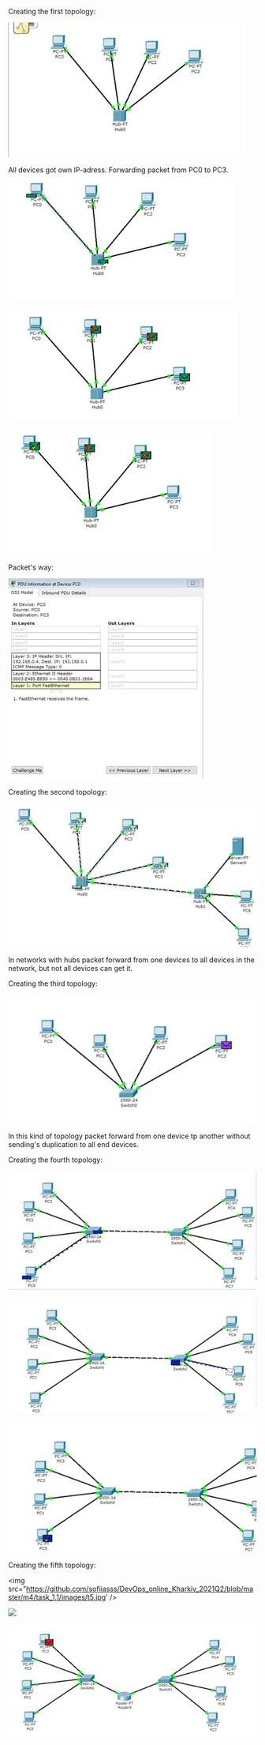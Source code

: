 Creating the first topology:

<img
src="https://github.com/sofiiasss/DevOps_online_Kharkiv_2021Q2/blob/master/m4/task_1.1/images/t1.jpg" />

All devices got own IP-adress. Forwarding packet from PC0 to PC3.
<img
src="https://github.com/sofiiasss/DevOps_online_Kharkiv_2021Q2/blob/master/m4/task_1.1/images/t1_1.jpg" />

<img
src="https://github.com/sofiiasss/DevOps_online_Kharkiv_2021Q2/blob/master/m4/task_1.1/images/t1_2.jpg" />

<img
src="https://github.com/sofiiasss/DevOps_online_Kharkiv_2021Q2/blob/master/m4/task_1.1/images/t1_3.jpg" />

Packet's way:

<img
src="https://github.com/sofiiasss/DevOps_online_Kharkiv_2021Q2/blob/master/m4/task_1.1/images/t1_.jpg" />

Creating the second topology:

<img
src="https://github.com/sofiiasss/DevOps_online_Kharkiv_2021Q2/blob/master/m4/task_1.1/images/t2.jpg" />

In networks with hubs packet forward from one devices to all devices in the network, but not all devices can get it.

Creating the third topology:

<img
src="https://github.com/sofiiasss/DevOps_online_Kharkiv_2021Q2/blob/master/m4/task_1.1/images/t3.jpg" />

In this kind of topology packet forward from one device tp another without sending's duplication to all end devices.

Creating the fourth topology:

<img
src="https://github.com/sofiiasss/DevOps_online_Kharkiv_2021Q2/blob/master/m4/task_1.1/images/t4.jpg" />

<img
src="https://github.com/sofiiasss/DevOps_online_Kharkiv_2021Q2/blob/master/m4/task_1.1/images/t4_1.jpg" />

<img
src="https://github.com/sofiiasss/DevOps_online_Kharkiv_2021Q2/blob/master/m4/task_1.1/images/t4_2.jpg" />

Creating the fifth topology:

<img
src="https://github.com/sofiiasss/DevOps_online_Kharkiv_2021Q2/blob/master/m4/task_1.1/images/t5.jpg' /> 

<img
src="https://github.com/sofiiasss/DevOps_online_Kharkiv_2021Q2/blob/master/m4/task_1.1/images/t5_1.jpg" />

<img
src="https://github.com/sofiiasss/DevOps_online_Kharkiv_2021Q2/blob/master/m4/task_1.1/images/t5_2.jpg" />